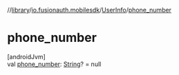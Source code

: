 //[library](../../../index.md)/[io.fusionauth.mobilesdk](../index.md)/[UserInfo](index.md)/[phone_number](phone_number.md)

# phone_number

[androidJvm]\
val [phone_number](phone_number.md): [String](https://kotlinlang.org/api/core/kotlin-stdlib/kotlin/-string/index.html)? = null